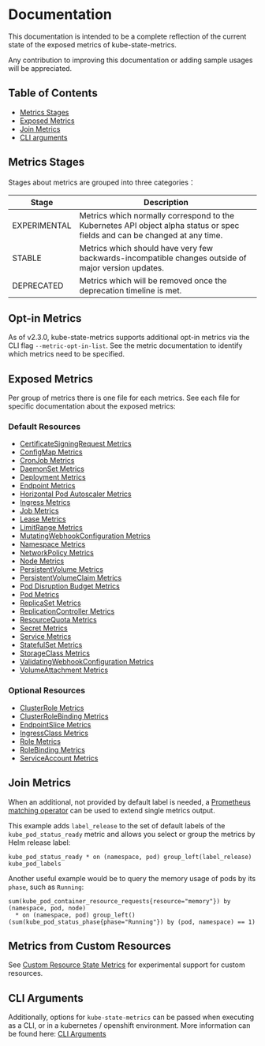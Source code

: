 # Documentation

This documentation is intended to be a complete reflection of the current state of the exposed metrics of kube-state-metrics.

Any contribution to improving this documentation or adding sample usages will be appreciated.

## Table of Contents

- [Metrics Stages](#metrics-stages)
- [Exposed Metrics](#exposed-metrics)
- [Join Metrics](#join-metrics)
- [CLI arguments](#cli-arguments)

## Metrics Stages

Stages about metrics are grouped into three categories：

| Stage        | Description                                                                                                                |
| ------------ | -------------------------------------------------------------------------------------------------------------------------- |
| EXPERIMENTAL | Metrics which normally correspond to the Kubernetes API object alpha status or spec fields and can be changed at any time. |
| STABLE       | Metrics which should have very few backwards-incompatible changes outside of major version updates.                        |
| DEPRECATED   | Metrics which will be removed once the deprecation timeline is met.                                                        |

## Opt-in Metrics

As of v2.3.0, kube-state-metrics supports additional opt-in metrics via the CLI flag `--metric-opt-in-list`. See the metric documentation to identify which metrics need to be specified.

## Exposed Metrics

Per group of metrics there is one file for each metrics.
See each file for specific documentation about the exposed metrics:

### Default Resources

- [CertificateSigningRequest Metrics](certificatesigningrequest-metrics.md)
- [ConfigMap Metrics](configmap-metrics.md)
- [CronJob Metrics](cronjob-metrics.md)
- [DaemonSet Metrics](daemonset-metrics.md)
- [Deployment Metrics](deployment-metrics.md)
- [Endpoint Metrics](endpoint-metrics.md)
- [Horizontal Pod Autoscaler Metrics](horizontalpodautoscaler-metrics.md)
- [Ingress Metrics](ingress-metrics.md)
- [Job Metrics](job-metrics.md)
- [Lease Metrics](lease-metrics.md)
- [LimitRange Metrics](limitrange-metrics.md)
- [MutatingWebhookConfiguration Metrics](mutatingwebhookconfiguration-metrics.md)
- [Namespace Metrics](namespace-metrics.md)
- [NetworkPolicy Metrics](networkpolicy-metrics.md)
- [Node Metrics](node-metrics.md)
- [PersistentVolume Metrics](persistentvolume-metrics.md)
- [PersistentVolumeClaim Metrics](persistentvolumeclaim-metrics.md)
- [Pod Disruption Budget Metrics](poddisruptionbudget-metrics.md)
- [Pod Metrics](pod-metrics.md)
- [ReplicaSet Metrics](replicaset-metrics.md)
- [ReplicationController Metrics](replicationcontroller-metrics.md)
- [ResourceQuota Metrics](resourcequota-metrics.md)
- [Secret Metrics](secret-metrics.md)
- [Service Metrics](service-metrics.md)
- [StatefulSet Metrics](statefulset-metrics.md)
- [StorageClass Metrics](storageclass-metrics.md)
- [ValidatingWebhookConfiguration Metrics](validatingwebhookconfiguration-metrics.md)
- [VolumeAttachment Metrics](volumeattachment-metrics.md)

### Optional Resources

- [ClusterRole Metrics](clusterrole-metrics.md)
- [ClusterRoleBinding Metrics](clusterrolebinding-metrics.md)
- [EndpointSlice Metrics](endpointslice-metrics.md)
- [IngressClass Metrics](ingressclass-metrics.md)
- [Role Metrics](role-metrics.md)
- [RoleBinding Metrics](rolebinding-metrics.md)
- [ServiceAccount Metrics](serviceaccount-metrics.md)

## Join Metrics

When an additional, not provided by default label is needed, a [Prometheus matching operator](https://prometheus.io/docs/prometheus/latest/querying/operators/#vector-matching)
can be used to extend single metrics output.

This example adds `label_release` to the set of default labels of the `kube_pod_status_ready` metric
and allows you select or group the metrics by Helm release label:

```
kube_pod_status_ready * on (namespace, pod) group_left(label_release) kube_pod_labels
```

Another useful example would be to query the memory usage of pods by its `phase`, such as `Running`:

```
sum(kube_pod_container_resource_requests{resource="memory"}) by (namespace, pod, node)
  * on (namespace, pod) group_left() (sum(kube_pod_status_phase{phase="Running"}) by (pod, namespace) == 1)
```

## Metrics from Custom Resources

See [Custom Resource State Metrics](customresourcestate-metrics.md) for experimental support for custom resources.

## CLI Arguments

Additionally, options for `kube-state-metrics` can be passed when executing as a CLI, or in a kubernetes / openshift environment. More information can be found here: [CLI Arguments](cli-arguments.md)

